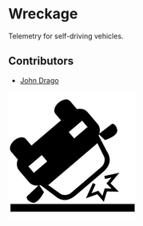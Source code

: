 
# Wreckage

Telemetry for self-driving vehicles.

## Contributors

* [John Drago](https://github.com/jdrago999)

![Wreckage](wreckage-icon.png)
